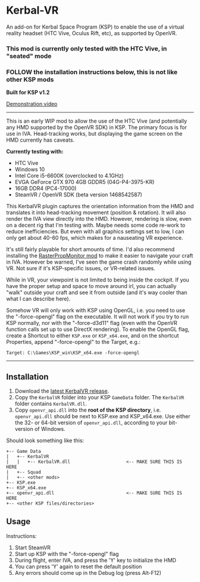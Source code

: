 # Kerbal-VR
An add-on for Kerbal Space Program (KSP) to enable the use of a virtual reality headset (HTC Vive, Oculus Rift, etc), as supported by OpenVR.

### This mod is currently only tested with the HTC Vive, in "seated" mode

### FOLLOW the installation instructions below, this is not like other KSP mods

**Built for KSP v1.2**

[Demonstration video](https://www.youtube.com/watch?v=DjQauN66rQA)

----

This is an early WIP mod to allow the use of the HTC Vive (and potentially any HMD supported by the OpenVR SDK) in KSP. The primary focus is for use in IVA. Head-tracking works, but displaying the game screen on the HMD currently has caveats.

**Currently testing with:**

- HTC Vive
- Windows 10
- Intel Core i5-6600K (overclocked to 4.1GHz)
- EVGA GeForce GTX 970 4GB GDDR5 (04G-P4-3975-KR)
- 16GB DDR4 (PC4-17000)
- SteamVR / OpenVR SDK (beta version 1468542587)

This KerbalVR plugin captures the orientation information from the HMD and translates it into head-tracking movement (position & rotation). It will also render the IVA view directly into the HMD. However, rendering is slow, even on a decent rig that I'm testing with. Maybe needs some code re-work to reduce inefficiencies. But even with all graphics settings set to low, I can only get about 40-60 fps, which makes for a nauseating VR experience.

It's still fairly playable for short amounts of time. I'd also recommend installing the [RasterPropMonitor mod](http://forum.kerbalspaceprogram.com/index.php?/topic/105821-112-rasterpropmonitor-still-putting-the-a-in-iva-v0260-30-april-2016/) to make it easier to navigate your craft in IVA. However be warned, I've seen the game crash randomly while using VR. Not sure if it's KSP-specific issues, or VR-related issues.

While in VR, your viewpoint is not limited to being inside the cockpit. If you have the proper setup and space to move around irl, you can actually "walk" outside your craft and see it from outside (and it's way cooler than what I can describe here).

Somehow VR will only work with KSP using OpenGL, i.e. you need to use the "-force-opengl" flag on the executable. It will not work if you try to run KSP normally, nor with the "-force-d3d11" flag (even with the OpenVR function calls set up to use DirectX rendering). To enable the OpenGL flag, create a Shortcut to either `KSP.exe` or `KSP_x64.exe`, and on the shortcut Properties, append "-force-opengl" to the Target, e.g.:

```
Target: C:\Games\KSP_win\KSP_x64.exe -force-opengl
```

----

## Installation

1. Download the [latest KerbalVR release](https://github.com/Vivero/Kerbal-VR/releases).
2. Copy the `KerbalVR` folder into your KSP `GameData` folder. The `KerbalVR` folder contains `KerbalVR.dll`.
3. Copy `openvr_api.dll` into the **root of the KSP directory**, i.e. `openvr_api.dll` should be next to KSP.exe and KSP_x64.exe. Use either the 32- or 64-bit version of `openvr_api.dll`, according to your bit-version of Windows.

Should look something like this:

```
+-- Game Data
|   +-- KerbalVR
|   |   +-- KerbalVR.dll                     <-- MAKE SURE THIS IS HERE
|   +-- Squad
|   +-- <other mods>
+-- KSP.exe
+-- KSP_x64.exe
+-- openvr_api.dll                           <-- MAKE SURE THIS IS HERE
+-- <other KSP files/directories>
```

## Usage

Instructions:

1. Start SteamVR
2. Start up KSP with the "-force-opengl" flag
5. During flight, enter IVA, and press the 'Y' key to initialize the HMD
6. You can press 'Y' again to reset the default position
7. Any errors should come up in the Debug log (press Alt-F12)
